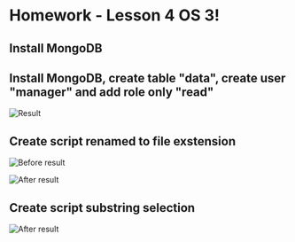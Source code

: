 # Homework - Lesson 4 OS 3!

##  Install MongoDB

## Install MongoDB, create table "data", create user "manager" and add role only "read"

![Result](https://github.com/railsroger/Maksim_Aleksandrovich_DOS24/blob/main/Homework_Lesson4_OS_3/images/images/mongodb.png)

##  Create script renamed to file exstension

![Before result](/images/before.png)

![After result](/images/after.png)

## Create script substring selection

![After result](/images/substring_selection.png)
